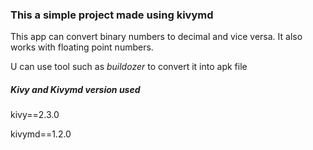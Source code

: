 <h3>This a simple project made using kivymd</h3>
<p>This app can convert binary numbers to decimal and vice versa. It also works with floating point numbers.</p>
<p>U can use tool such as <i>buildozer</i> to convert it into apk file</p>
<h5>Kivy and Kivymd version used</h5><p>kivy==2.3.0</p><p>kivymd==1.2.0</p>
